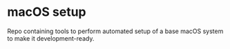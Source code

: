# macOS setup

Repo containing tools to perform automated setup of a base macOS system to make it development-ready.
